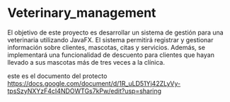 # Veterinary_management
El objetivo de este proyecto es desarrollar un sistema de gestión para una veterinaria utilizando JavaFX. El sistema permitirá registrar y gestionar información sobre clientes, mascotas, citas y servicios. Además, se implementará una funcionalidad de descuento para clientes que hayan llevado a sus mascotas más de tres veces a la clínica.

este es el documento del protecto 
https://docs.google.com/document/d/1R_uLD51Yj42ZLyVy-tpsSzyNXYzF4cI4NDOWTGs7kPw/edit?usp=sharing
